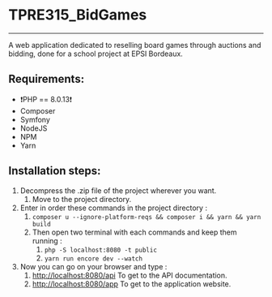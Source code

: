 # TPRE315_BidGames

---

A web application dedicated to reselling board games through auctions and bidding, done for a school project at EPSI Bordeaux.

## Requirements:

- ❗️PHP == 8.0.13❗️
- Composer
- Symfony
- NodeJS
- NPM
- Yarn

## Installation steps:

1. Decompress the .zip file of the project wherever you want.
    1. Move to the project directory.
2. Enter in order these commands in the project directory :
    1. `composer u --ignore-platform-reqs && composer i && yarn && yarn build` 
    2. Then open two terminal with each commands and keep them running : 
        1. `php -S localhost:8080 -t public`
        2. `yarn run encore dev --watch`
3. Now you can go on your browser and type :
    1. [http://localhost:8080/api](http://localhost:8080/api) 
    To get to the API documentation.
    2. [http://localhost:8080/app](http://localhost:8080/api)
    To get to the application website.

